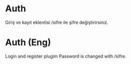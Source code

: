 # Auth
Giriş ve kayıt eklentisi
/sifre ile şifre değiştirirsiniz.

# Auth (Eng)
Login and register plugim
Password is changed with /sifre.
